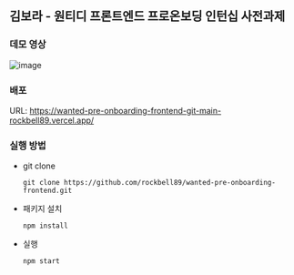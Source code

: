 ## 김보라 - 원티디 프론트엔드 프로온보딩 인턴십 사전과제

### 데모 영상
![image](https://github.com/rockbell89/wanted-pre-onboarding-frontend/assets/52031484/1e97174e-2018-46d0-a37e-8b10f9f3dfef)

### 배포

URL: https://wanted-pre-onboarding-frontend-git-main-rockbell89.vercel.app/

### 실행 방법

- git clone

  ```
  git clone https://github.com/rockbell89/wanted-pre-onboarding-frontend.git
  ```

- 패키지 설치

  ```
  npm install
  ```

- 실행
  ```
  npm start
  ```
